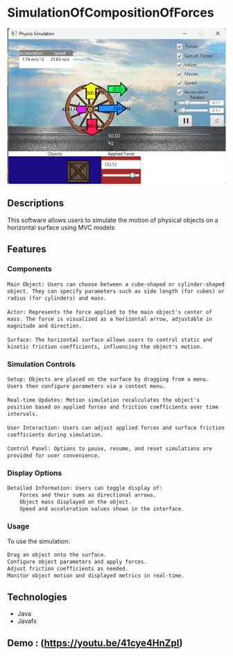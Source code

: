 # SimulationOfCompositionOfForces 
<img src="Images\Simulation.png">

## Descriptions

This software allows users to simulate the motion of physical objects on a horizontal surface using MVC models

## Features

### Components

    Main Object: Users can choose between a cube-shaped or cylinder-shaped object. They can specify parameters such as side length (for cubes) or radius (for cylinders) and mass.

    Actor: Represents the force applied to the main object's center of mass. The force is visualized as a horizontal arrow, adjustable in magnitude and direction.

    Surface: The horizontal surface allows users to control static and kinetic friction coefficients, influencing the object's motion.

### Simulation Controls

    Setup: Objects are placed on the surface by dragging from a menu. Users then configure parameters via a context menu.

    Real-time Updates: Motion simulation recalculates the object's position based on applied forces and friction coefficients over time intervals.

    User Interaction: Users can adjust applied forces and surface friction coefficients during simulation.

    Control Panel: Options to pause, resume, and reset simulations are provided for user convenience.

### Display Options

    Detailed Information: Users can toggle display of:
        Forces and their sums as directional arrows.
        Object mass displayed on the object.
        Speed and acceleration values shown in the interface.

### Usage

To use the simulation:

    Drag an object onto the surface.
    Configure object parameters and apply forces.
    Adjust friction coefficients as needed.
    Monitor object motion and displayed metrics in real-time.

## Technologies 
- Java
- Javafx
## Demo : (https://youtu.be/41cye4HnZpI)

